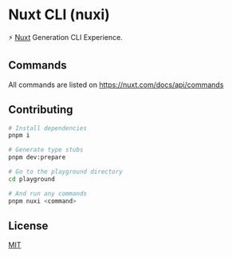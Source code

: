 # Nuxt CLI (nuxi)

⚡️ [Nuxt](https://nuxt.com/) Generation CLI Experience.

## Commands

All commands are listed on https://nuxt.com/docs/api/commands

## Contributing

```bash
# Install dependencies
pnpm i

# Generate type stubs
pnpm dev:prepare

# Go to the playground directory
cd playground

# And run any commands
pnpm nuxi <command>
```

## License

[MIT](./LICENSE)
